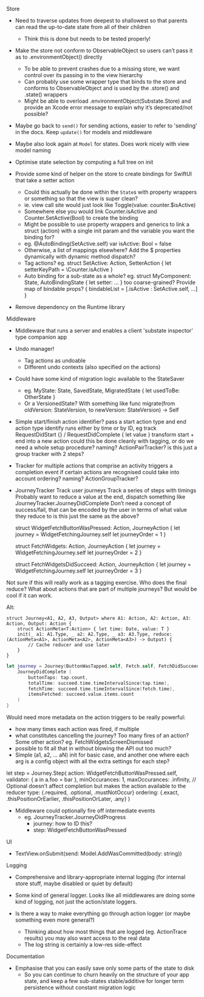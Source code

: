 Store

- Need to traverse updates from deepest to shallowest so that parents can read the up-to-date state from all of their children
  - Think this is done but needs to be tested properly!

- Make the store not conform to ObservableObject so users can’t pass it as to .environmentObject() directly
  - To be able to prevent crashes due to a missing store, we want control over its passing in to the view hierarchy
  - Can probably use some wrapper type that binds to the store and conforms to ObservableObject and is used by the .store() and .state() wrappers
  - Might be able to overload .environmentObject(Substate.Store) and provide an Xcode error message to explain why it’s deprecated/not possible? 

- Maybe go back to `send()` for sending actions, easier to refer to 'sending' in the docs. Keep `update()` for models and middleware
- Maybe also look again at `Model` for states. Does work nicely with view model naming

- Optimise state selection by computing a full tree on init
- Provide some kind of helper on the store to create bindings for SwiftUI that take a setter action
  - Could this actually be done within the `State`s with property wrappers or something so that the view is super clean?
  - ie. view call site would just look like Toggle(value: counter.$isActive)
  - Somewhere else you would link Counter.isActive and Counter.SetActive(Bool) to create the binding
  - Might be possible to use property wrappers and generics to link a struct (action) with a single init param and the variable you want the binding for?
  - eg. @AutoBinding(SetActive.self) var isActive: Bool = false
  - Otherwise, a list of mappings elsewhere? Add the $ properties dynamically with dynamic method dispatch?
  - Tag actions? eg. struct SetActive: Action, SetterAction { let setterKeyPath = \Counter.isActive }
  - Auto binding for a sub-state as a whole?
    eg. struct MyComponent: State, AutoBindingState { let setter: ... }
    too coarse-grained? Provide map of bindable props? { bindableList = [\.isActive : SetActive.self, ...] }
- Remove dependency on the Runtime library

Middleware

- Middleware that runs a server and enables a client 'substate inspector' type companion app

- Undo manager!
  - Tag actions as undoable
  - Different undo contexts (also specified on the actions)

- Could have some kind of migration logic available to the StateSaver
  - eg. MyState: State, SavedState, MigratedState { let usedToBe: OtherState }
  - Or a VersionedState? With something like func migrate(from oldVersion: StateVersion, to newVersion: StateVersion) -> Self

- Simple start/finish action identifier?
pass a start action type and end action type
identify runs either by time or by ID, eg track RequestDidStart {} / RequestDidComplete { let value }
transform start + end into a new action
could this be done cleanly with tagging, or do we need a whole setup procedure?
naming? ActionPairTracker?
is this just a group tracker with 2 steps?

- Tracker for multiple actions that comprise an activity
triggers a completion event if certain actions are recognised
could take into account ordering?
naming? ActionGroupTracker?

- JourneyTracker
Track user journeys
Track a series of steps with timings
Probably want to reduce a value at the end, dispatch something like JourneyTracker.JourneyDidComplete<Output>
Don’t need a concept of success/fail, that can be encoded by the user in terms of what value they reduce to
is this just the same as the above?

    struct WidgetFetchButtonWasPressed: Action, JourneyAction {
        let journey = WidgetFetchingJourney.self
        let journeyOrder = 1
    }

    struct FetchWidgets: Action, JourneyAction {
        let journey = WidgetFetchingJourney.self
        let journeyOrder = 2
    }

    struct FetchWidgetsDidSucceed: Action, JourneyAction {
        let journey = WidgetFetchingJourney.self
        let journeyOrder = 3
    }

Not sure if this will really work as a tagging exercise. Who does the final reduce? What about actions that are part of multiple journeys? But would be cool if it can work.

Alt:

    struct Journey<A1, A2, A3, Output> where A1: Action, A2: Action, A3: Action, Output: Action {
        struct ActionMeta<T:Action> { let time: Date, value: T }
        init(_ a1: A1.Type, _ a2: A2.Type, _ a3: A3.Type, reduce: (ActionMeta<A1>, ActionMeta<A2>, ActionMeta<A3>) -> Output) {
            // Cache reducer and use later
        }
    }

```swift
let journey = Journey(ButtonWasTapped.self, Fetch.self, FetchDidSucceed.self) { tap, fetch, succeed in
    JourneyDidComplete (
        buttonTaps: tap.count,
        totalTime: succeed.time.timeIntervalSince(tap.time),
        fetchTime: succeed.time.timeIntervalSince(fetch.time),
        itemsFetched: succeed.value.items.count
    )
}
```

Would need more metadata on the action triggers to be really powerful:
- how many times each action was fired, if multiple
- what constitutes cancelling the journey? Too many fires of an action? Some other action? eg. FetchWidgetsScreenDismissed
- possible to fit all that in without blowing the API out too much?
- Simple (a1, a2, ... aN) init for basic case, and another one where each arg is a config object with all the extra settings for each step?

let step = Journey.Step(
    action: WidgetFetchButtonWasPressed.self,
    validator: { a in a.foo = bar },
    minOccurances: 1,
    maxOccurances: .infinity,
    // Optional doesn’t affect completion but makes the action available to the reducer
    type: {.required, .optional, .mustNotOccur}
    ordering: {.exact, .thisPositionOrEarlier, .thisPositionOrLater, .any}
)

- Middleware could optionally fire off intermediate events
  - eg. JourneyTracker.JourneyDidProgress
    - journey: how to ID this?
    - step: WidgetFetchButtonWasPressed

UI

- TextView.onSubmit(send: Model.AddWasCommitted(body: string))

Logging

- Comprehensive and library-appropriate internal logging (for internal store stuff, maybe disabled or quiet by default)
- Some kind of general logger. Looks like all middlewares are doing some kind of logging, not just the action/state loggers.

- Is there a way to make everything go through action logger (or maybe something even more general?)
  - Thinking about how most things that are logged (eg. ActionTrace results) you may also want access to the real data
  - The log string is certainly a low-res side-effect

Documentation

- Emphasise that you can easily save only some parts of the state to disk
  - So you can continue to churn heavily on the structure of your app state, and keep a few sub-states stable/additive for longer term persistence without constant migration logic
